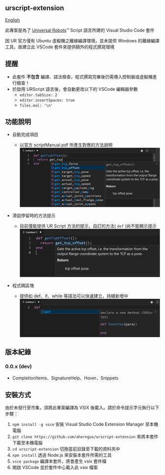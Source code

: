 ## urscript-extension

[English](README.md)

此專案是為了 [Universal Robots](https://www.universal-robots.com/)™ Script 語言所建的 Visual Studio Code 套件

因 UR 官方僅有 Ubuntu 虛擬機之離線編譯環境，並未提供 Windows 的離線編譯工具，故建立此 VSCode 套件來提供額外的程式撰寫環境

## 提醒

- 此套件 **不包含** 編譯、語法檢查，程式撰寫完畢後仍需傳入控制器或虛擬機進行檢查！
- 於啟用 URScript 語言後，會自動更改以下的 VSCode 編輯器參數
  - `editor.tabSize: 2`
  - `editor.insertSpaces: true`
  - `files.eol: '\n'`

## 功能說明

- 自動完成項目
  - 以官方 scriptManual.pdf 所產生對應的方法說明
    ![completion](resources/figures/completion.png)
- 滑鼠停留時的方法提示

  - 目前僅能提供 UR Script 方法的提示，自訂的方法( `def` )尚不能顯示提示
    ![hover](resources/figures/hover_tip.png)

- 程式碼區塊
  - 提供如 def、if、while 等語法可以快速建立，持續新增中
    ![snippet](resources/figures/snippets.png)

## 版本紀錄

### 0.0.x (dev)

- CompletionItems、SignatureHelp、Hover、Snippets

## 安裝方式

由於未發行至市集，須將此專案編譯為 VSIX 後載入。請於命令提示字元執行以下步驟：

1.  `npm install -g vsce` 安裝 Visual Studio Code Extension Manager 至本機電腦
2.  `git clone https://github.com/ahernguo/urscript-extension` 來將本套件下載至本機電腦
3.  `cd urscript-extension` 切換當前目錄至下載的資料夾中
4.  `npm install` 透過 Node.js 來安裝本套件所需的工具
5.  `vsce package` 編譯本套件，將會產生 vsix 套件檔
6.  開啟 VSCode 並於套件中心載入此 vsix 檔案
